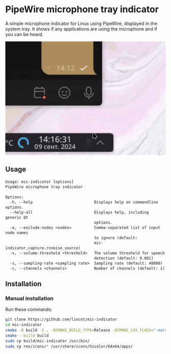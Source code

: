 # PipeWire microphone tray indicator

A simple microphone indicator for Linux using PipeWire, displayed
in the system tray. It shows if any applications are using the microphone
and if you can be heard.

![showcase](showcase.gif)

## Usage

```
Usage: mic-indicator [options]
PipeWire microphone tray indicator

Options:
  -h, --help                           Displays help on commandline options.
  --help-all                           Displays help, including generic Qt
                                       options.
  -e, --exclude-nodes <nodes>          Comma-separated list of input node names
                                       to ignore (default:
                                       mic-indicator,capture.rnnoise_source)
  -v, --volume-threshold <threshold>   The volume threshold for speech
                                       detection (default: 0.001)
  -s, --sampling-rate <sampling rate>  Sampling rate (default: 48000)
  -c, --channels <channels>            Number of channels (default: 1)
```

## Installation

### Manual installation

Run these commands:

```sh
git clone https://github.com/lincot/mic-indicator
cd mic-indicator
cmake -B build -S . -DCMAKE_BUILD_TYPE=Release -DCMAKE_CXX_FLAGS="-march=native"
cmake --build build
sudo cp build/mic-indicator /usr/bin/
sudo cp res/icons/* /usr/share/icons/hicolor/64x64/apps/
```
